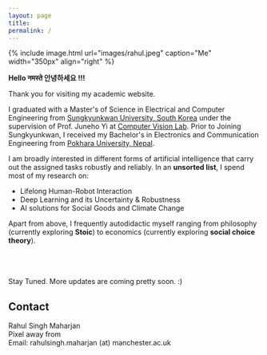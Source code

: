 ```yaml
---
layout: page
title: 
permalink: /
---
```


{% include image.html url="images/rahul.jpeg" caption="Me" width="350px" align="right" %}

**Hello नमस्ते 안녕하세요 !!!**

Thank you for visiting my academic website. <br/>

I graduated with a Master's of Science in Electrical and Computer Engineering from [Sungkyunkwan University, South Korea] under the supervision of Prof. Juneho Yi at [Computer Vision Lab].  Prior to Joining Sungkyunkwan, I received my Bachelor's in Electronics and Communication Engineering from [Pokhara University, Nepal].<br/>

I am broadly interested in different forms of artificial intelligence that carry out the assigned tasks robustly and reliably. In an **unsorted list**, I spend most of my research on:

* Lifelong Human-Robot Interaction
* Deep Learning and its Uncertainty & Robustness
* AI solutions for Social Goods and Climate Change

Apart from above, I frequently autodidactic myself ranging from philosophy (currently exploring **Stoic**) to economics (currently exploring **social choice theory**).


<br/>
<br/>
<br/>
Stay Tuned. More updates are coming pretty soon. :)

## Contact

Rahul Singh Maharjan <br />
Pixel away from <br />
Email: rahulsingh.maharjan (at) manchester.ac.uk


[Sungkyunkwan University, South Korea]: https://www.skku.edu/eng/
[Pokhara University, Nepal]: https://pu.edu.np/
[Computer Vision Lab]: http://vision.skku.ac.kr/


